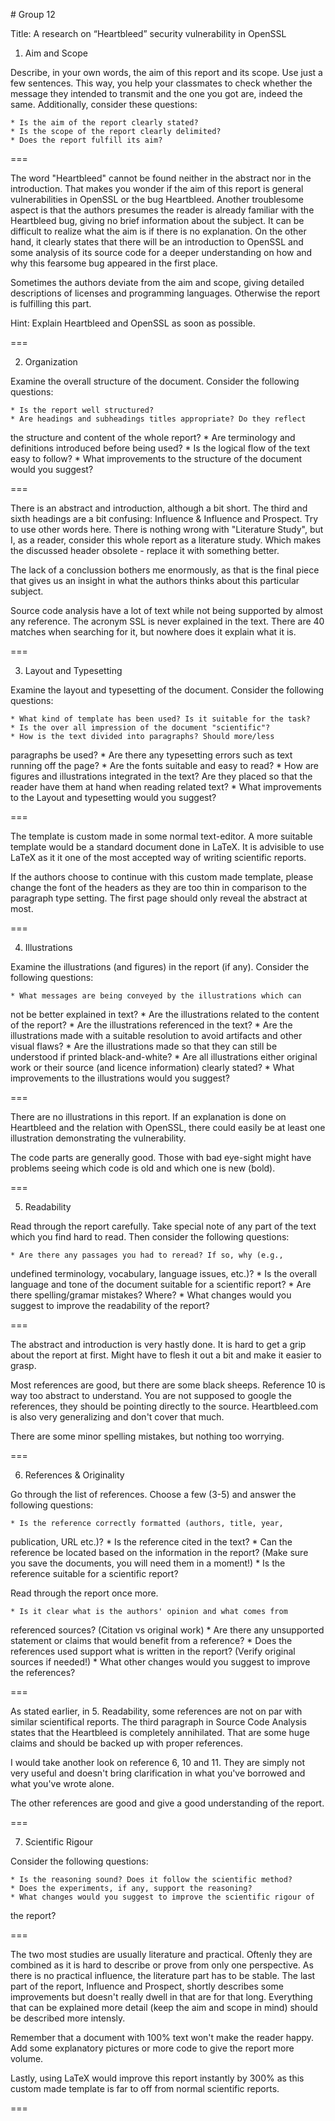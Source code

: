 # Group 12

Title: A research on “Heartbleed” security vulnerability in OpenSSL

1. Aim and Scope

Describe, in your own words, the aim of this report and its scope. Use
just a few sentences. This way, you help your classmates to check
whether the message they intended to transmit and the one you got are,
indeed the same. Additionally, consider these questions:

    * Is the aim of the report clearly stated?
    * Is the scope of the report clearly delimited?
    * Does the report fulfill its aim?

===

The word "Heartbleed" cannot be found neither in the abstract nor in the
introduction. That makes you wonder if the aim of this report is general
vulnerabilities in OpenSSL or the bug Heartbleed. Another troublesome
aspect is that the authors presumes the reader is already familiar with
the Heartbleed bug, giving no brief information about the subject. It can
be difficult to realize what the aim is if there is no explanation. On the
other hand, it clearly states that there will be an introduction to OpenSSL
and some analysis of its source code  for a deeper understanding on how and
why this fearsome bug appeared in the first place.

Sometimes the authors deviate from the aim and scope, giving detailed 
descriptions of licenses and programming languages. Otherwise the report is
fulfilling this part.

Hint: Explain Heartbleed and OpenSSL as soon as possible.

===

2. Organization

Examine the overall structure of the document. Consider the following
questions:

    * Is the report well structured?
    * Are headings and subheadings titles appropriate? Do they reflect
the structure and content of the whole report?
    * Are terminology and definitions introduced before being used?
    * Is the logical flow of the text easy to follow?
    * What improvements to the structure of the document would you suggest?

===

There is an abstract and introduction, although a bit short. The third and sixth
headings are a bit confusing: Influence & Influence and Prospect. Try to use 
other words here. There is nothing wrong with "Literature Study", but I, as a 
reader, consider this whole report as a literature study. Which makes the
discussed header obsolete - replace it with something better.

The lack of a conclussion bothers me enormously, as that is the final piece
that gives us an insight in what the authors thinks about this particular
subject.  

Source code analysis have a lot of text while not being supported by almost
any reference. The acronym SSL is never explained in the text. There are 40
matches when searching for it, but nowhere does it explain what it is.

===

3. Layout and Typesetting

Examine the layout and typesetting of the document. Consider the
following questions:

    * What kind of template has been used? Is it suitable for the task?
    * Is the over all impression of the document "scientific"?
    * How is the text divided into paragraphs? Should more/less
paragraphs be used?
    * Are there any typesetting errors such as text running off the page?
    * Are the fonts suitable and easy to read?
    * How are figures and illustrations integrated in the text? Are they
placed so that the reader have them at hand when reading related text?
    * What improvements to the Layout and typesetting would you suggest?

===

The template is custom made in some normal text-editor. A more suitable template
would be a standard document done in LaTeX. It is advisible to use LaTeX as it
it one of the most accepted way of writing scientific reports.

If the authors choose to continue with this custom made template, please change
the font of the headers as they are too thin in comparison to the paragraph type
setting. The first page should only reveal the abstract at most.

===

4. Illustrations

Examine the illustrations (and figures) in the report (if any). Consider
the following questions:

    * What messages are being conveyed by the illustrations which can
not be better explained in text?
    * Are the illustrations related to the content of the report?
    * Are the illustrations referenced in the text?
    * Are the illustrations made with a suitable resolution to avoid
artifacts and other visual flaws?
    * Are the illustrations made so that they can still be understood if
printed black-and-white?
    * Are all illustrations either original work or their source (and
licence information) clearly stated?
    * What improvements to the illustrations would you suggest?

===

There are no illustrations in this report. If an explanation is done on
Heartbleed and the relation with OpenSSL, there could easily be at least
one illustration demonstrating the vulnerability.

The code parts are generally good. Those with bad eye-sight might have 
problems seeing which code is old and which one is new (bold).

===

5. Readability

Read through the report carefully. Take special note of any part of the
text which you find hard to read. Then consider the following questions:

    * Are there any passages you had to reread? If so, why (e.g.,
undefined terminology, vocabulary, language issues, etc.)?
    * Is the overall language and tone of the document suitable for a
scientific report?
    * Are there spelling/gramar mistakes? Where?
    * What changes would you suggest to improve the readability of the
report?

===

The abstract and introduction is very hastly done. It is hard to get a grip
about the report at first. Might have to flesh it out a bit and make it easier
to grasp.

Most references are good, but there are some black sheeps. Reference 10 is way
too abstract to understand. You are not supposed to google the references, they
should be pointing directly to the source. Heartbleed.com is also very
generalizing and don't cover that much.

There are some minor spelling mistakes, but nothing too worrying.

===


6. References & Originality

Go through the list of references. Choose a few (3-5) and answer the
following questions:

    * Is the reference correctly formatted (authors, title, year,
publication, URL etc.)?
    * Is the reference cited in the text?
    * Can the reference be located based on the information in the
report? (Make sure you save the documents, you will need them in a moment!)
    * Is the reference suitable for a scientific report?

Read through the report once more.

    * Is it clear what is the authors' opinion and what comes from
referenced sources? (Citation vs original work)
    * Are there any unsupported statement or claims that would benefit
from a reference?
    * Does the references used support what is written in the report?
(Verify original sources if needed!)
    * What other changes would you suggest to improve the references?

===

As stated earlier, in 5. Readability, some references are not on par with
similar scientifical reports. The third paragraph in Source Code Analysis
states that the Heartbleed is completely annihilated. That are some huge
claims and should be backed up with proper references.

I would take another look on reference 6, 10 and 11. They are simply not
very useful and doesn't bring clarification in what you've borrowed and
what you've wrote alone.

The other references are good and give a good understanding of the report.

===

7. Scientific Rigour

Consider the following questions:

    * Is the reasoning sound? Does it follow the scientific method?
    * Does the experiments, if any, support the reasoning?
    * What changes would you suggest to improve the scientific rigour of
the report?

===

The two most studies are usually literature and practical. Oftenly they are
combined as it is hard to describe or prove from only one perspective.
As there is no practical influence, the literature part has to be stable.
The last part of the report, Influence and Prospect, shortly describes some
improvements but doesn't really dwell in that are for that long. Everything
that can be explained more detail (keep the aim and scope in mind) should be
described more intensly.

Remember that a document with 100% text won't make the reader happy. Add 
some explanatory pictures or more code to give the report more volume.

Lastly, using LaTeX would improve this report instantly by 300% as this
custom made template is far to off from normal scientific reports.

===
